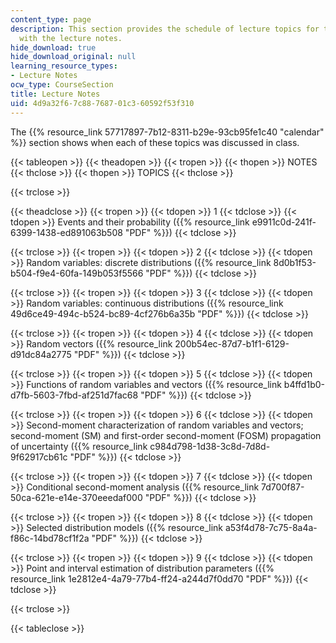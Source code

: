 ```yaml
---
content_type: page
description: This section provides the schedule of lecture topics for the course along
  with the lecture notes.
hide_download: true
hide_download_original: null
learning_resource_types:
- Lecture Notes
ocw_type: CourseSection
title: Lecture Notes
uid: 4d9a32f6-7c88-7687-01c3-60592f53f310
---
```


The {{% resource_link 57717897-7b12-8311-b29e-93cb95fe1c40 "calendar" %}} section shows when each of these topics was discussed in class.

{{< tableopen >}}
{{< theadopen >}}
{{< tropen >}}
{{< thopen >}}
NOTES
{{< thclose >}}
{{< thopen >}}
TOPICS
{{< thclose >}}

{{< trclose >}}

{{< theadclose >}}
{{< tropen >}}
{{< tdopen >}}
1
{{< tdclose >}}
{{< tdopen >}}
Events and their probability ({{% resource_link e9911c0d-241f-6399-1438-ed891063b508 "PDF" %}})
{{< tdclose >}}

{{< trclose >}}
{{< tropen >}}
{{< tdopen >}}
2
{{< tdclose >}}
{{< tdopen >}}
Random variables: discrete distributions ({{% resource_link 8d0b1f53-b504-f9e4-60fa-149b053f5566 "PDF" %}})
{{< tdclose >}}

{{< trclose >}}
{{< tropen >}}
{{< tdopen >}}
3
{{< tdclose >}}
{{< tdopen >}}
Random variables: continuous distributions ({{% resource_link 49d6ce49-494c-b524-bc89-4cf276b6a35b "PDF" %}})
{{< tdclose >}}

{{< trclose >}}
{{< tropen >}}
{{< tdopen >}}
4
{{< tdclose >}}
{{< tdopen >}}
Random vectors ({{% resource_link 200b54ec-87d7-b1f1-6129-d91dc84a2775 "PDF" %}})
{{< tdclose >}}

{{< trclose >}}
{{< tropen >}}
{{< tdopen >}}
5
{{< tdclose >}}
{{< tdopen >}}
Functions of random variables and vectors ({{% resource_link b4ffd1b0-d7fb-5603-7fbd-af251d7fac68 "PDF" %}})
{{< tdclose >}}

{{< trclose >}}
{{< tropen >}}
{{< tdopen >}}
6
{{< tdclose >}}
{{< tdopen >}}
Second-moment characterization of random variables and vectors; second-moment (SM) and first-order second-moment (FOSM) propagation of uncertainty ({{% resource_link c984d798-1d38-3c8d-7d8d-9f62917cb61c "PDF" %}})
{{< tdclose >}}

{{< trclose >}}
{{< tropen >}}
{{< tdopen >}}
7
{{< tdclose >}}
{{< tdopen >}}
Conditional second-moment analysis ({{% resource_link 7d700f87-50ca-621e-e14e-370eeedaf000 "PDF" %}})
{{< tdclose >}}

{{< trclose >}}
{{< tropen >}}
{{< tdopen >}}
8
{{< tdclose >}}
{{< tdopen >}}
Selected distribution models ({{% resource_link a53f4d78-7c75-8a4a-f86c-14bd78cf1f2a "PDF" %}})
{{< tdclose >}}

{{< trclose >}}
{{< tropen >}}
{{< tdopen >}}
9
{{< tdclose >}}
{{< tdopen >}}
Point and interval estimation of distribution parameters ({{% resource_link 1e2812e4-4a79-77b4-ff24-a244d7f0dd70 "PDF" %}})
{{< tdclose >}}

{{< trclose >}}

{{< tableclose >}}